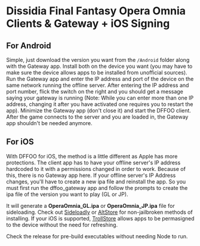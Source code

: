 # Dissidia Final Fantasy Opera Omnia Clients & Gateway + iOS Signing

## For Android

Simple, just download the version you want from the ``/Android`` folder along with the Gateway app. Install both on the device you want (you may have to make sure the device allows apps to be installed from unofficial sources). Run the Gateway app and enter the IP address and port of the device on the same network running the offline server. After entering the IP address and port number, flick the switch on the right and you should get a message saying your gateway is running (Note: While you can enter more than one IP address, changing it after you have activated one requires you to restart the app). Minimize the Gateway app (don't close it) and start the DFFOO client. After the game connects to the server and you are loaded in, the Gateway app shouldn't be needed anymore.

## For iOS

With DFFOO for iOS, the method is a little different as Apple has more protections. The client app has to have your offline server's IP address hardcoded to it with a permissions changed in order to work. Because of this, there is no Gateway app here. If your offline server's IP Address changes, you'll have to create a new ipa file and reinstall the app. So you must first run the dffoo_gateway app and follow the prompts to create the ipa file of the version you want to play (GL or JP).

It will generate a __OperaOmnia_GL.ipa__ or __OperaOmnia_JP.ipa__ file for sideloading. Check out [Sideloadly](https://sideloadly.io/) or [AltStore](https://altstore.io/) for non-jailbroken methods of installing. If your iOS is supported, [TrollStore](https://github.com/opa334/TrollStore) allows apps to be permasigned to the device without the need for refreshing.

Check the release for pre-build executables without needing Node to run.
